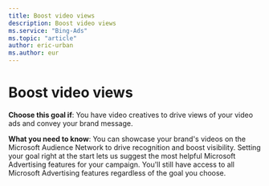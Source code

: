 ```yaml
---
title: Boost video views
description: Boost video views
ms.service: "Bing-Ads"
ms.topic: "article"
author: eric-urban
ms.author: eur
---
```


# Boost video views

**Choose this goal if**: You have video creatives to drive views of your video ads and convey your brand message.

**What you need to know**:     You can showcase your brand's videos on the Microsoft Audience Network to drive recognition and boost visibility. Setting your goal right at the start lets us suggest the most helpful Microsoft Advertising features for your campaign. You'll still have access to all Microsoft Advertising features regardless of the goal you choose.


